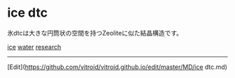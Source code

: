 # ice dtc

氷dtcは大きな円筒状の空間を持つZeoliteに似た結晶構造です。



[](https://gyazo.com/3802bae292166b1b26b1cdef338448f8)





[ice](ice.md) [water](water.md) [research](research.md) 





----
[Edit](https://github.com/vitroid/vitroid.github.io/edit/master/MD/ice dtc.md)
